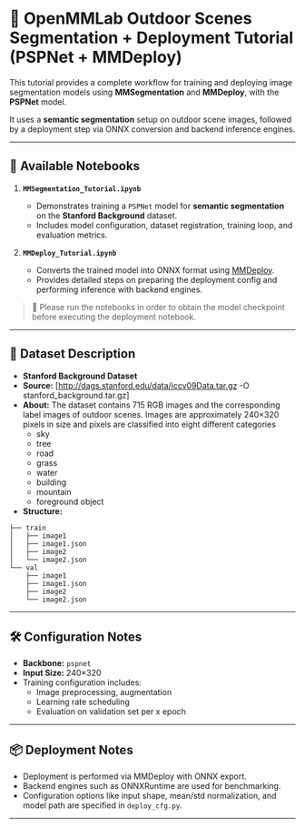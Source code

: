 # 🧠 OpenMMLab Outdoor Scenes Segmentation + Deployment Tutorial (PSPNet + MMDeploy)

This tutorial provides a complete workflow for training and deploying image segmentation models using **MMSegmentation** and **MMDeploy**, with the **PSPNet** model.

It uses a **semantic segmentation** setup on outdoor scene images, followed by a deployment step via ONNX conversion and backend inference engines.

---

## 📘 Available Notebooks

1. **`MMSegmentation_Tutorial.ipynb`**  
   - Demonstrates training a `PSPNet` model for **semantic segmentation** on the **Stanford Background** dataset.
   - Includes model configuration, dataset registration, training loop, and evaluation metrics.

2. **`MMDeploy_Tutorial.ipynb`**  
   - Converts the trained model into ONNX format using [MMDeploy](https://github.com/open-mmlab/mmdeploy).
   - Provides detailed steps on preparing the deployment config and performing inference with backend engines.

> 📝 Please run the notebooks in order to obtain the model checkpoint before executing the deployment notebook.

---
## 🧾 Dataset Description

- **Stanford Background Dataset**
- **Source:** [http://dags.stanford.edu/data/iccv09Data.tar.gz -O stanford_background.tar.gz]
- **About:** The dataset contains 715 RGB images and the corresponding label images of outdoor scenes. Images are approximately 240×320 pixels in size and pixels are classified into eight different categories 
  - sky
  - tree
  - road
  - grass
  - water
  - building
  - mountain
  - foreground object
- **Structure:** 
```
├── train
│   ├── image1
│   ├── image1.json
│   ├── image2
│   └── image2.json
└── val
    ├── image1
    ├── image1.json
    ├── image2
    └── image2.json
```

---
## 🛠 Configuration Notes

- **Backbone:** `pspnet`  
- **Input Size:** 240×320
- Training configuration includes:
  - Image preprocessing, augmentation
  - Learning rate scheduling
  - Evaluation on validation set per x epoch

---

## 📦 Deployment Notes

- Deployment is performed via MMDeploy with ONNX export.
- Backend engines such as ONNXRuntime are used for benchmarking.
- Configuration options like input shape, mean/std normalization, and model path are specified in `deploy_cfg.py`.

---

